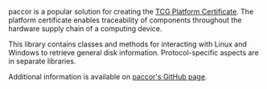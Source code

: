 paccor is a popular solution for creating the [TCG Platform Certificate](https://trustedcomputinggroup.org/resource/tcg-platform-certificate-profile/). The platform certificate enables traceability of components throughout the hardware supply chain of a computing device. 

This library contains classes and methods for interacting with Linux and Windows to retrieve general disk information. Protocol-specific aspects are in separate libraries.

Additional information is available on [paccor's GitHub page](https://github.com/nsacyber/paccor).



